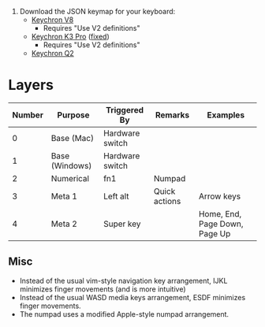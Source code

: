 1. Download the JSON keymap for your keyboard:
    * [Keychron V8](https://www.keychron.com/pages/how-to-use-via-to-pair-with-keychron-v-series-keyboards)
        * Requires "Use V2 definitions"
    * [Keychron K3 Pro](https://www.keychron.com/products/keychron-k3-pro-qmk-via-wireless-custom-mechanical-keyboard) ([fixed](https://gist.github.com/zeevro/d55fda538b2a7c6aa7ab8401f23fe4f3))
        * Requires "Use V2 definitions"
    * [Keychron Q2](https://www.keychron.com/pages/how-to-use-via-to-pair-with-keychron-q-series-keyboard)

# Layers

| Number | Purpose | Triggered By | Remarks | Examples |
| --- | --- | --- | --- | --- |
| 0 | Base (Mac) | Hardware switch |  |  |
| 1 | Base (Windows) | Hardware switch |  |  |
| 2 | Numerical | fn1 | Numpad |  |
| 3 | Meta 1 | Left alt | Quick actions | Arrow keys |
| 4 | Meta 2 | Super key |  | Home, End, Page Down, Page Up |

## Misc
* Instead of the usual vim-style navigation key arrangement, IJKL minimizes finger movements (and is more intuitive)
* Instead of the usual WASD media keys arrangement, ESDF minimizes finger movements.
* The numpad uses a modified Apple-style numpad arrangement.
